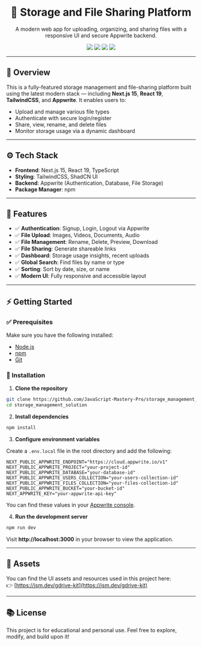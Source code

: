 
<div align="center">
  <h1>📁 Storage and File Sharing Platform</h1>
  <p>A modern web app for uploading, organizing, and sharing files with a responsive UI and secure Appwrite backend.</p>

  <div>
    <img src="https://img.shields.io/badge/-Next.js-000?style=for-the-badge&logo=nextdotjs&logoColor=white" />
    <img src="https://img.shields.io/badge/-TypeScript-3178C6?style=for-the-badge&logo=typescript&logoColor=white" />
    <img src="https://img.shields.io/badge/-TailwindCSS-06B6D4?style=for-the-badge&logo=tailwindcss&logoColor=white" />
    <img src="https://img.shields.io/badge/-Appwrite-FD366E?style=for-the-badge&logo=appwrite&logoColor=white" />
  </div>
</div>

---

## 📌 Overview

This is a fully-featured storage management and file-sharing platform built using the latest modern stack — including **Next.js 15**, **React 19**, **TailwindCSS**, and **Appwrite**. It enables users to:

- Upload and manage various file types
- Authenticate with secure login/register
- Share, view, rename, and delete files
- Monitor storage usage via a dynamic dashboard

---

## ⚙️ Tech Stack

- **Frontend**: Next.js 15, React 19, TypeScript
- **Styling**: TailwindCSS, ShadCN UI
- **Backend**: Appwrite (Authentication, Database, File Storage)
- **Package Manager**: npm

---

## 🚀 Features

- ✅ **Authentication**: Signup, Login, Logout via Appwrite
- ✅ **File Upload**: Images, Videos, Documents, Audio
- ✅ **File Management**: Rename, Delete, Preview, Download
- ✅ **File Sharing**: Generate shareable links
- ✅ **Dashboard**: Storage usage insights, recent uploads
- ✅ **Global Search**: Find files by name or type
- ✅ **Sorting**: Sort by date, size, or name
- ✅ **Modern UI**: Fully responsive and accessible layout

---

## ⚡ Getting Started

### ✅ Prerequisites

Make sure you have the following installed:

- [Node.js](https://nodejs.org/)
- [npm](https://www.npmjs.com/)
- [Git](https://git-scm.com/)

### 🧾 Installation

1. **Clone the repository**

```bash
git clone https://github.com/JavaScript-Mastery-Pro/storage_management_solution.git
cd storage_management_solution
```

2. **Install dependencies**

```bash
npm install
```

3. **Configure environment variables**

Create a `.env.local` file in the root directory and add the following:

```env
NEXT_PUBLIC_APPWRITE_ENDPOINT="https://cloud.appwrite.io/v1"
NEXT_PUBLIC_APPWRITE_PROJECT="your-project-id"
NEXT_PUBLIC_APPWRITE_DATABASE="your-database-id"
NEXT_PUBLIC_APPWRITE_USERS_COLLECTION="your-users-collection-id"
NEXT_PUBLIC_APPWRITE_FILES_COLLECTION="your-files-collection-id"
NEXT_PUBLIC_APPWRITE_BUCKET="your-bucket-id"
NEXT_APPWRITE_KEY="your-appwrite-api-key"
```

You can find these values in your [Appwrite console](https://appwrite.io/).

4. **Run the development server**

```bash
npm run dev
```

Visit **http://localhost:3000** in your browser to view the application.

---

## 📎 Assets

You can find the UI assets and resources used in this project here:  
👉 [https://jsm.dev/gdrive-kit](https://jsm.dev/gdrive-kit)

---

## 📚 License

This project is for educational and personal use. Feel free to explore, modify, and build upon it!
